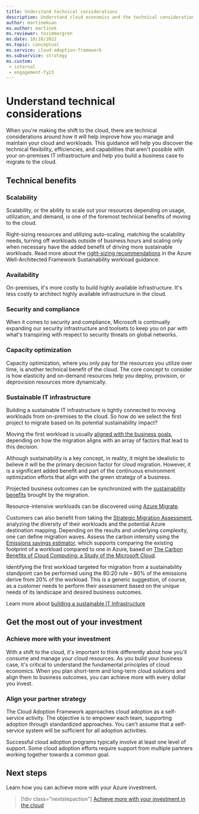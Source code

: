 ```yaml
---
title: Understand technical considerations
description: Understand cloud economics and the technical considerations to help you build a business case to migrate to the cloud
author: martinekuan
ms.author: martinek
ms.reviewer: tozimmergren
ms.date: 10/18/2022
ms.topic: conceptual
ms.service: cloud-adoption-framework
ms.subservice: strategy
ms.custom: 
 - internal
 - engagement-fy23
---
```


# Understand technical considerations

When you're making the shift to the cloud, there are technical considerations around how it will help improve how you manage and maintain your cloud and workloads.
This guidance will help you discover the technical flexibility, efficiencies, and capabilities that aren't possible with your on-premises IT infrastructure and help you build a business case to migrate to the cloud.

## Technical benefits

### Scalability

Scalability, or the ability to scale out your resources depending on usage, utilization, and demand, is one of the foremost technical benefits of moving to the cloud.

Right-sizing resources and utilizing auto-scaling, matching the scalability needs, turning off workloads outside of business hours and scaling only when necessary have the added benefit of driving more sustainable workloads. Read more about the [right-sizing recommendations](/azure/architecture/framework/sustainability/sustainability-application-platform#right-sizing) in the Azure Well-Architected Framework Sustainability workload guidance.

### Availability

On-premises, it's more costly to build highly available infrastructure. It's less costly to architect highly available infrastructure in the cloud.

### Security and compliance

When it comes to security and compliance, Microsoft is continually expanding our security infrastructure and toolsets to keep you on par with what's transpiring with respect to security threats on global networks.

### Capacity optimization

Capacity optimization, where you only pay for the resources you utilize over time, is another technical benefit of the cloud. The core concept to consider is how elasticity and on-demand resources help you deploy, provision, or deprovision resources more dynamically.

### Sustainable IT infrastructure

Building a sustainable IT infrastructure is tightly connected to moving workloads from on-premises to the cloud. So how do we select the first project to migrate based on its potential sustainability impact?

Moving the first workload is usually [aligned with the business goals](../motivations.md#motivations), depending on how the migration aligns with an array of factors that lead to this decision.

Although sustainability is a key concept, in reality, it might be idealistic to believe it will be the primary decision factor for cloud migration.
However, it is a significant added benefit and part of the continuous environment optimization efforts that align with the green strategy of a business.

Projected business outcomes can be synchronized with the [sustainability benefits](../business-outcomes/index.md) brought by the migration.

Resource-intensive workloads can be discovered using [Azure Migrate](/azure/migrate/migrate-services-overview).

Customers can also benefit from taking the [Strategic Migration Assessment](/assessments/Strategic-Migration-Assessment/), analyzing the diversity of their workloads and the potential Azure destination mapping. Depending on the results and underlying complexity, one can define migration waves. Assess the carbon intensity using the [Emissions savings estimator](https://gw.us-il301.gateway.prod.island.powerapps.com/customerenrollmentservice/estimator/index.html), which supports comparing the existing footprint of a workload compared to one in Azure, based on [The Carbon Benefits of Cloud Computing: a Study of the Microsoft Cloud](https://www.microsoft.com/download/details.aspx?id=56950).

Identifying the first workload targeted for migration from a sustainability standpoint can be performed using the 80:20 rule – 80% of the emissions derive from 20% of the workload. This is a generic suggestion, of course, as a customer needs to perform their assessment based on the unique needs of its landscape and desired business outcomes.

Learn more about [building a sustainable IT Infrastructure](/industry/sustainability/build-it-infrastructure)

## Get the most out of your investment

### Achieve more with your investment

With a shift to the cloud, it's important to think differently about how you'll consume and manage your cloud resources. As you build your business case, it's critical to understand the fundamental principles of cloud economics. When you plan short-term and long-term cloud solutions and align them to business outcomes, you can achieve more with every dollar you invest.

### Align your partner strategy

The Cloud Adoption Framework approaches cloud adoption as a self-service activity. The objective is to empower each team, supporting adoption through standardized approaches. You can't assume that a self-service system will be sufficient for all adoption activities.

Successful cloud adoption programs typically involve at least one level of support. Some cloud adoption efforts require support from multiple partners working together towards a common goal.

## Next steps

Learn how you can achieve more with your Azure investment.

> [!div class="nextstepaction"]
> [Achieve more with your investment in the cloud](../achieve-more.md)
